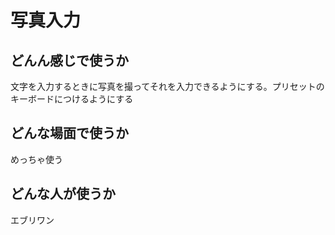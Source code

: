 # 写真入力

## どんん感じで使うか
文字を入力するときに写真を撮ってそれを入力できるようにする。プリセットのキーボードにつけるようにする

## どんな場面で使うか
めっちゃ使う

## どんな人が使うか
エブリワン